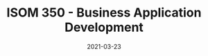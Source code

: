 ---
# Page title
title: ISOM 350 - Business Application Development

# Title for the menu link if you wish to use a shorter link title, otherwise remove this option.
linktitle: Setup

# Page summary for search engines.
summary: Second programming course for MIS majors utilizing Python to build data-driven business applications.

# Date page published
date: 2021-03-23

# Academic page type (do not modify).
type: book

# Position of this page in the menu. Remove this option to sort alphabetically.
weight: 1

draft: False


---